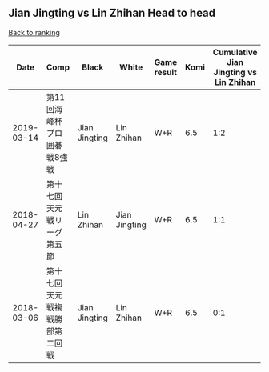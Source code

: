 ## Jian Jingting vs Lin Zhihan Head to head

[Back to ranking](../../index.md)




| **Date** | **Comp** | **Black** | **White** | **Game result** | **Komi** | **Cumulative Jian Jingting vs Lin Zhihan** | **Jian Jingting streak** | **Lin Zhihan streak** | 
| --- | --- | --- | --- | --- | --- | --- | --- | --- |
| 2019-03-14 | 第11回海峰杯プロ囲碁戦8強戦 | Jian Jingting | Lin Zhihan | W+R | 6.5 | 1:2 | 0 | 1 | 
| 2018-04-27 | 第十七回天元戦リーグ第五節 | Lin Zhihan | Jian Jingting | W+R | 6.5 | 1:1 | 1 | 0 | 
| 2018-03-06 | 第十七回天元戦複戦勝部第二回戦 | Jian Jingting | Lin Zhihan | W+R | 6.5 | 0:1 | 0 | 1 |




